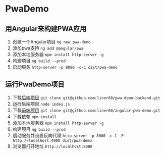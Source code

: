# PwaDemo

## 用Angular来构建PWA应用

1. 创建一个Angular项目   `ng new pwa-demo`
2. 添加pwa支持 `ng add @angular/pwa`
3. 添加本地服务器 `npm install http-server -g`
4. 构建项目 `ng build --prod`
5. 启动服务 `http-server -p 8080 -c-1 dist/pwa-demo` 

## 运行PwaDemo项目
1. 下载[后端项目](https://github.com/liner60/pwa-demo-backend) `git clone git@github.com:liner60/pwa-demo-backend.git`
2. 运行后端项目 `node index.js`
3. 下载[前端项目](https://github.com/liner60/angular-pwa-demo) `git clone git@github.com:liner60/angular-pwa-demo.git`
4. 下载依赖 `npm install`
5. 添加本地服务器 `npm install http-server -g`
6. 构建项目 `ng build --prod`
7. 启动服务并设置反向代理 `http-server -p 8080 -c-1 -P http://localhost:4000 dist/pwa-demo`
8. 浏览器打开地址 `http://localhost:8080`

